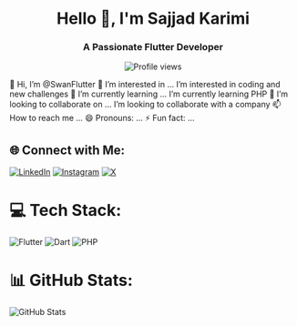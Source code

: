 
<h1 align="center">Hello 👋, I'm Sajjad Karimi </h1>
<h3 align="center">A Passionate Flutter Developer </h3>

<p align="center">
  <img src="https://komarev.com/ghpvc/?username=SwanFlutter&label=Profile%20views&color=0e75b6&style=flat" alt="Profile views" />
</p>

👋 Hi, I’m @SwanFlutter
👀 I’m interested in ... I’m interested in coding and new challenges
🌱 I’m currently learning ... I’m currently learning PHP
💞️ I’m looking to collaborate on ... I’m looking to collaborate with a company
📫 How to reach me ...
😄 Pronouns: ...
⚡ Fun fact: ...


## 🌐 Connect with Me:
[![LinkedIn](https://img.shields.io/badge/LinkedIn-%230077B5.svg?logo=linkedin&logoColor=white)](linkedin.com/in/sajjad-karimi-0a29a9278) 
[![Instagram](https://img.shields.io/badge/Instagram-%23E4405F.svg?logo=Instagram&logoColor=white)]() 
[![X](https://img.shields.io/badge/X-black.svg?logo=X&logoColor=white)]() 

# 💻 Tech Stack:
![Flutter](https://img.shields.io/badge/Flutter-%2302569B.svg?style=for-the-badge&logo=Flutter&logoColor=white) 
![Dart](https://img.shields.io/badge/dart-%230175C2.svg?style=for-the-badge&logo=dart&logoColor=white) 
![PHP](https://img.shields.io/badge/php-6DA55F?style=for-the-badge&logo=node.js&logoColor=white) 


# 📊 GitHub Stats:
![GitHub Stats](https://github-readme-stats.vercel.app/api?username=SwanFlutter&theme=dark&hide_border=false&include_all_commits=true&count_private=false)
<!---
SwanFlutter/SwanFlutter is a ✨ special ✨ repository because its `README.md` (this file) appears on your GitHub profile.
You can click the Preview link to take a look at your changes.
--->
